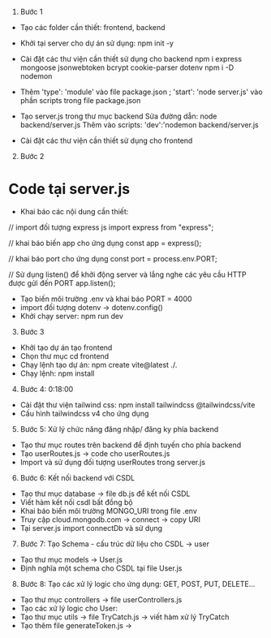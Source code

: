 1. Bước 1

- Tạo các folder cần thiết: frontend, backend
- Khởi tại server cho dự án sử dụng: npm init -y
- Cài đặt các thư viện cần thiết sử dụng cho backend
  npm i express mongoose jsonwebtoken bcrypt cookie-parser dotenv
  npm i -D nodemon
- Thêm 'type': 'module' vào file package.json ; 'start': 'node server.js' vào phần scripts trong file package.json
- Tạo server.js trong thư mục backend
  Sửa đường dẫn: node backend/server.js
  Thêm vào scripts: 'dev':'nodemon backend/server.js

- Cài đặt các thư viện cần thiết sử dụng cho frontend

2. Bước 2

# Code tại server.js

- Khai báo các nội dung cần thiết:

// import đối tượng express js
import express from "express";

// khai báo biến app cho ứng dụng
const app = express();

// khai báo port cho ứng dụng
const port = process.env.PORT;

// Sử dụng listen() để khởi động server và lắng nghe các yêu cầu HTTP được gửi đến PORT
app.listen();

- Tạo biến môi trường .env và khai báo PORT = 4000
- import đối tượng dotenv -> dotenv.config()
- Khởi chạy server: npm run dev

3. Bước 3

- Khởi tạo dự án tạo frontend
- Chọn thư mục cd frontend
- Chạy lệnh tạo dự án: npm create vite@latest ./.
- Chạy lệnh: npm install

4. Bước 4: 0:18:00

- Cài đặt thư viện tailwind css: npm install tailwindcss @tailwindcss/vite
- Cấu hình tailwindcss v4 cho ứng dụng

5. Bước 5: Xử lý chức năng đăng nhập/ đăng ky phía backend

- Tạo thư mục routes trên backend để định tuyến cho phía backend
- Tạo userRoutes.js -> code cho userRoutes.js
- Import và sử dụng đối tượng userRoutes trong server.js

6. Bước 6: Kết nối backend với CSDL

- Tạo thư mục database -> file db.js để kết nối CSDL
- Viết hàm kết nối csdl bất đồng bộ
- Khai báo biến môi trường MONGO_URI trong file .env
- Truy cập cloud.mongodb.com -> connect -> copy URI
- Tại server.js import connectDb và sử dụng

7. Bước 7: Tạo Schema - cấu trúc dữ liệu cho CSDL -> user

- Tạo thư mục models -> User.js
- Định nghĩa một schema cho CSDL tại file User.js

8. Bước 8: Tạo các xử lý logic cho ứng dụng: GET, POST, PUT, DELETE...

- Tạo thư mục controllers -> file userControllers.js
- Tạo các xứ lý logic cho User:
- Tạo thư mục utils -> file TryCatch.js -> viết hàm xử lý TryCatch
- Tạo thêm file generateToken.js ->
